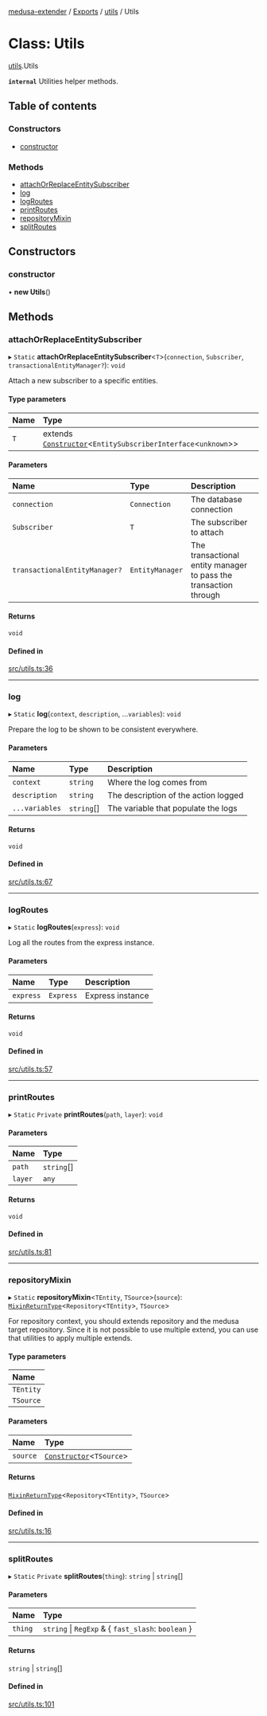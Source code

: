 [medusa-extender](../README.md) / [Exports](../modules.md) / [utils](../modules/utils.md) / Utils

# Class: Utils

[utils](../modules/utils.md).Utils

**`internal`**
Utilities helper methods.

## Table of contents

### Constructors

- [constructor](utils.Utils.md#constructor)

### Methods

- [attachOrReplaceEntitySubscriber](utils.Utils.md#attachorreplaceentitysubscriber)
- [log](utils.Utils.md#log)
- [logRoutes](utils.Utils.md#logroutes)
- [printRoutes](utils.Utils.md#printroutes)
- [repositoryMixin](utils.Utils.md#repositorymixin)
- [splitRoutes](utils.Utils.md#splitroutes)

## Constructors

### constructor

• **new Utils**()

## Methods

### attachOrReplaceEntitySubscriber

▸ `Static` **attachOrReplaceEntitySubscriber**<`T`\>(`connection`, `Subscriber`, `transactionalEntityManager?`): `void`

Attach a new subscriber to a specific entities.

#### Type parameters

| Name | Type |
| :------ | :------ |
| `T` | extends [`Constructor`](../modules/types.md#constructor)<`EntitySubscriberInterface`<`unknown`\>\> |

#### Parameters

| Name | Type | Description |
| :------ | :------ | :------ |
| `connection` | `Connection` | The database connection |
| `Subscriber` | `T` | The subscriber to attach |
| `transactionalEntityManager?` | `EntityManager` | The transactional entity manager to pass the transaction through |

#### Returns

`void`

#### Defined in

[src/utils.ts:36](https://github.com/adrien2p/medusa-extender/blob/b52b129/src/utils.ts#L36)

___

### log

▸ `Static` **log**(`context`, `description`, ...`variables`): `void`

Prepare the log to be shown to be consistent everywhere.

#### Parameters

| Name | Type | Description |
| :------ | :------ | :------ |
| `context` | `string` | Where the log comes from |
| `description` | `string` | The description of the action logged |
| `...variables` | `string`[] | The variable that populate the logs |

#### Returns

`void`

#### Defined in

[src/utils.ts:67](https://github.com/adrien2p/medusa-extender/blob/b52b129/src/utils.ts#L67)

___

### logRoutes

▸ `Static` **logRoutes**(`express`): `void`

Log all the routes from the express instance.

#### Parameters

| Name | Type | Description |
| :------ | :------ | :------ |
| `express` | `Express` | Express instance |

#### Returns

`void`

#### Defined in

[src/utils.ts:57](https://github.com/adrien2p/medusa-extender/blob/b52b129/src/utils.ts#L57)

___

### printRoutes

▸ `Static` `Private` **printRoutes**(`path`, `layer`): `void`

#### Parameters

| Name | Type |
| :------ | :------ |
| `path` | `string`[] |
| `layer` | `any` |

#### Returns

`void`

#### Defined in

[src/utils.ts:81](https://github.com/adrien2p/medusa-extender/blob/b52b129/src/utils.ts#L81)

___

### repositoryMixin

▸ `Static` **repositoryMixin**<`TEntity`, `TSource`\>(`source`): [`MixinReturnType`](../modules/types.md#mixinreturntype)<`Repository`<`TEntity`\>, `TSource`\>

For repository context, you should extends repository and the medusa target repository.
Since it is not possible to use multiple extend, you can use that utilities to apply multiple extends.

#### Type parameters

| Name |
| :------ |
| `TEntity` |
| `TSource` |

#### Parameters

| Name | Type |
| :------ | :------ |
| `source` | [`Constructor`](../modules/types.md#constructor)<`TSource`\> |

#### Returns

[`MixinReturnType`](../modules/types.md#mixinreturntype)<`Repository`<`TEntity`\>, `TSource`\>

#### Defined in

[src/utils.ts:16](https://github.com/adrien2p/medusa-extender/blob/b52b129/src/utils.ts#L16)

___

### splitRoutes

▸ `Static` `Private` **splitRoutes**(`thing`): `string` \| `string`[]

#### Parameters

| Name | Type |
| :------ | :------ |
| `thing` | `string` \| `RegExp` & { `fast_slash`: `boolean`  } |

#### Returns

`string` \| `string`[]

#### Defined in

[src/utils.ts:101](https://github.com/adrien2p/medusa-extender/blob/b52b129/src/utils.ts#L101)
